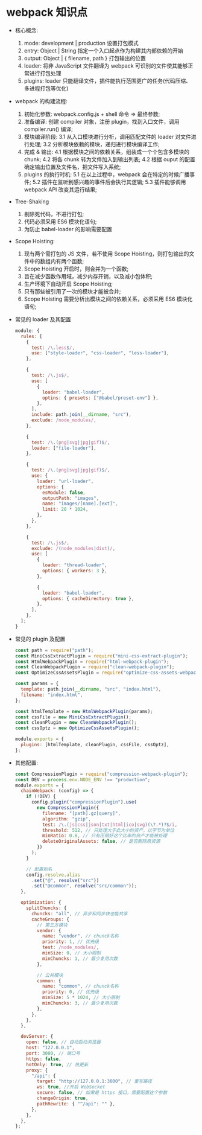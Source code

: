 # webpack 知识点

- 核心概念:

  1. mode: development | production 设置打包模式
  2. entry: Object | String 指定一个入口起点作为构建其内部依赖的开始
  3. output: Object | { filename, path } 打包输出的位置
  4. loader: 将非 JavaScript 文件翻译为 webpack 可识别的文件使其能够正常进行打包处理
  5. plugins: loader 只能翻译文件，插件能执行范围更广的任务(代码压缩、多进程打包等优化)

- webpack 的构建流程:

  1. 初始化参数: webpack.config.js + shell 命令 => 最终参数;
  2. 准备编译: 创建 compiler 对象，注册 plugin，找到入口文件，调用 compiler.run() 编译;
  3. 模块编译阶段:
     3.1 从入口模块进行分析，调用匹配文件的 loader 对文件进行处理;
     3.2 分析模块依赖的模块，递归进行模块编译工作;
  4. 完成 & 输出:
     4.1 根据模块之间的依赖关系，组装成一个个包含多模块的 chunk;
     4.2 将各 chunk 转为文件加入到输出列表;
     4.2 根据 ouput 的配置确定输出位置及文件名，把文件写入系统;
  5. plugins 的执行时机:
     5.1 在以上过程中，webpack 会在特定的时候广播事件;
     5.2 插件在监听到感兴趣的事件后会执行其逻辑;
     5.3 插件能够调用 webpack API 改变其运行结果;

- Tree-Shaking

  1. 剔除死代码，不进行打包;
  2. 代码必须采用 ES6 模块化语句;
  3. 为防止 babel-loader 的影响需要配置

- Scope Hoisting:

  1. 现有两个需打包的 JS 文件，若不使用 Scope Hoisting，则打包输出的文件中的数组内有两个函数;
  2. Scope Hoisting 开启时，则合并为一个函数;
  3. 旨在减少函数作用域，减少内存开销，以及减小包体积;
  4. 生产环境下自动开启 Scope Hoisting;
  5. 只有那些被引用了一次的模块才能被合并;
  6. Scope Hoisting 需要分析出模块之间的依赖关系，必须采用 ES6 模块化语句;

- 常见的 loader 及其配置

  ```js
  module: {
    rules: [
      {
        test: /\.less$/,
        use: ["style-loader", "css-loader", "less-loader"],
      },

      {
        test: /\.js$/,
        use: [
          {
            loader: "babel-loader",
            optins: { presets: ["@babel/preset-env"] },
          },
        ],
        include: path.join(__dirname, "src"),
        exclude: /node_modules/,
      },

      {
        test: /\.(png|svg|jpg|gif)$/,
        loader: ["file-loader"],
      },

      {
        test: /\.(png|svg|jpg|gif)$/,
        use: {
          loader: "url-loader",
          options: {
            esModule: false,
            outputPath: "images",
            name: "images/[name].[ext]",
            limit: 20 * 1024,
          },
        },
      },

      {
        test: /\.js$/,
        exclude: /(node_modules|dist)/,
        use: [
          {
            loader: "thread-loader",
            options: { workers: 3 },
          },

          {
            loader: "babel-loader",
            options: { cacheDirectory: true },
          },
        ],
      },
    ];
  }
  ```

- 常见的 plugin 及配置

  ```js
  const path = require("path");
  const MiniCssExtractPlugin = require("mini-css-extract-plugin");
  const HtmlWebpackPlugin = require("html-webpack-plugin");
  const CleanWebpackPlugin = require("clean-webpack-plugin");
  const OptimizeCssAssetsPlugin = require("optimize-css-assets-webpack-plugin");

  const params = {
    template: path.join(__dirname, "src", "index.html"),
    filename: "index.html",
  };

  const htmlTemplate = new HtmlWebpackPlugin(params);
  const cssFile = new MiniCssExtractPlugin();
  const cleanPlugin = new CleanWebpackPlugin();
  const cssOptz = new OptimizeCssAssetsPlugin();

  module.exports = {
    plugins: [htmlTemplate, cleanPlugin, cssFile, cssOptz],
  };
  ```

- 其他配置:

  ```js
  const CompressionPlugin = require("compression-webpack-plugin");
  const DEV = process.env.NODE_ENV !== "production";
  module.exports = {
    chainWebpack: (config) => {
      if (!DEV) {
        config.plugin("compressionPlugin").use(
          new CompressionPlugin({
            filename: "[path].gz[query]",
            algorithm: "gzip",
            test: /\.(js|css|json|txt|html|ico|svg)(\?.*)?$/i,
            threshold: 512, // 只处理大于此大小的资产，以字节为单位
            minRatio: 0.8, // 只有压缩好这个比率的资产才能被处理
            deleteOriginalAssets: false, // 是否删除原资源
          })
        );
      }

      // 配置别名
      config.resolve.alias
        .set("@", resolve("src"))
        .set("@common", resolve("src/common"));
    },

    optimization: {
      splitChuncks: {
        chuncks: "all", // 异步和同步块也能共享
        cacheGroups: {
          // 第三方模块
          vendor: {
            name: "vendor", // chunck名称
            priority: 1, // 优先级
            test: /node_modules/,
            minSize: 0, // 大小限制
            minChuncks: 1, // 最少复用次数
          },

          // 公共模块
          common: {
            name: "common", // chunck名称
            priority: 0, // 优先级
            minSize: 5 * 1024, // 大小限制
            minChuncks: 3, // 最少复用次数
          },
        },
      },
    },

    devServer: {
      open: false, // 自动启动浏览器
      host: "127.0.0.1",
      port: 3000, // 端口号
      https: false,
      hotOnly: true, // 热更新
      proxy: {
        "/api": {
          target: "http://127.0.0.1:3000", // 重写路径
          ws: true, //开启 WebSocket
          secure: false, // 如果是 https 接口，需要配置这个参数
          changeOrigin: true,
          pathRewrite: { "^/api": "" },
        },
      },
    },
  };
  ```
